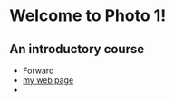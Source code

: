 # Welcome to Photo 1!
## An introductory course 
- Forward
- [my web page](http://www.pagecarr.com)
- 
